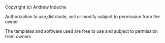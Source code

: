 Copyright (c) Andrew Indeche
<p>Authorization to use,distribute, sell or modify subject to permission from the owner</p>
<p>The templates and software used are free to use and subject to permission from owners</p>
